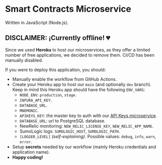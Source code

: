 # Smart Contracts Microservice

Written in JavaScript (Node.js).


## DISCLAIMER: ¡Currently offline! :broken_heart:

Since we used **Heroku** to host our microservices, as they offer a limited number of free applications, we decided to remove them. CI/CD has been manually disabled.

If you were to deploy this application, you should:

- Manually enable the workflow from GitHub Actions.
- Create your Heroku app to host our `main` (and optionally `dev` branch). Keep in mind this Heroku app should have the following `ENV_VARS`:
  - `NODE_ENV`: `production`, `stage`.
  - `INFURA_API_KEY`.
  - `DATABASE_URL`.
  - `MNEMONIC`.
  - `APIKEYS_KEY`: the master key to auth with our [API Keys microservice](https://github.com/SeedyFiuba-G8/microservice_apikeys).
  - `DATABASE_URL`: url to PostgreSQL database.
  - NewRelic monitoring: `NEW_RELIC_LICENSE_KEY`, `NEW_RELIC_APP_NAME`.
  - SumoLogic logs: `SUMOLOGIC_HOST`, `SUMOLOGIC_PATH`.
  - `[LOGGER_LEVEL]` _(self-explaining)_. Possible values: `debug`, `info`, `warn`, `error`.
- Setup **secrets** needed by our workflow (mainly Heroku credentials and application name).
- **Happy coding!**